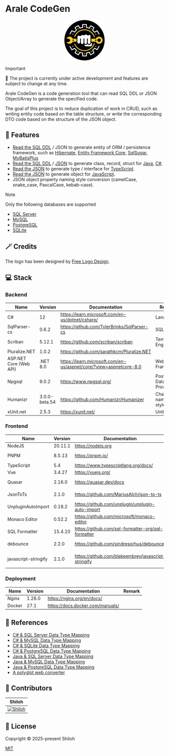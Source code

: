 # Arale CodeGen

<div align="center">
  <img src="./project-logo.png" alt="project-logo" />
</div>

> [!IMPORTANT]
> 🚧 The project is currently under active development and features are subject to change at any time.

Arale CodeGen is a code generation tool that can read SQL DDL or JSON Object/Array to generate the specified code.

The goal of this project is to reduce duplication of work in CRUD, such as writing entity code based on the table
structure, or write the corresponding DTO code based on the structure of the JSON object.

## 🚀 Features

- [Read the SQL DDL](https://shiloh595.top/arale-codegen-ui/#/sql-convert/sql-to-entity) / JSON to generate entity of
  ORM / persistence framework, such
  as [Hibernate](https://hibernate.org/orm/), [Entity Framework Core](https://docs.microsoft.com/ef/),
  [SqlSugar](https://www.donet5.com/home/doc), [MyBatisPlus](https://baomidou.com/)
- [Read the SQL DDL](https://shiloh595.top/arale-codegen-ui/#/sql-convert/sql-to-class) / [JSON](https://shiloh595.top/arale-codegen-ui/#/json-convert/json-to-class)
  to generate class,
  record, struct
  for [Java](https://openjdk.org/), [C#](https://learn.microsoft.com/en-us/dotnet/csharp/).
- [Read the JSON](https://shiloh595.top/arale-codegen-ui/#/json-convert/json-to-ts) to generate type /
  interface for [TypeScript](https://www.typescriptlang.org/).
- [Read the JSON](https://shiloh595.top/arale-codegen-ui/#/json-convert/json-to-js) to generate object for [JavaScript](https://developer.mozilla.org/en-US/docs/Web/JavaScript).
- JSON object property naming style conversion (camelCase, snake_case, PascalCase, kebab-case).

> [!NOTE]
> Only the following databases are supported

- [SQL Server](https://learn.microsoft.com/en-us/sql/?view=sql-server-ver16)
- [MySQL](https://www.mysql.com/)
- [PostgreSQL](https://www.postgresql.org/)
- [SQLite](https://www.sqlite.org/)

## 🪄 Credits

The logo has been designed by [Free Logo Design](https://www.freelogodesign.org/).

## 💻 Stack

### Backend

| Name                   | Version       | Documentation                                                        | Remark                   |
|------------------------|---------------|----------------------------------------------------------------------|--------------------------|
| C#                     | 12            | <https://learn.microsoft.com/en-us/dotnet/csharp/>                   | Language                 |
| SqlParser-cs           | 0.6.2         | <https://github.com/TylerBrinks/SqlParser-cs>                        | SQL Parser               |
| Scriban                | 5.12.1        | <https://github.com/scriban/scriban>                                 | Template Engine          |
| Pluralize.NET          | 1.0.2         | <https://github.com/sarathkcm/Pluralize.NET>                         |                          |
| ASP.NET Core (Web API) | .NET 8.0      | <https://learn.microsoft.com/en-us/aspnet/core/?view=aspnetcore-8.0> | Web Framework            |
| Npgsql                 | 9.0.2         | <https://www.npgsql.org/>                                            | PostgreSQL Data Provider |
| Humanizr               | 3.0.0-beta.54 | <https://github.com/Humanizr/Humanizer>                              | Change naming style      |
| xUnit.net              | 2.5.3         | <https://xunit.net/>                                                 | Unit Tests               |

### Frontend

| Name                 | Version | Documentation                                         | Remark                    |
|----------------------|---------|-------------------------------------------------------|---------------------------|
| NodeJS               | 20.11.1 | <https://nodejs.org>                                  |                           |
| PNPM                 | 8.5.13  | <https://pnpm.io/>                                    | Package Manager           |
| TypeScript           | 5.4     | <https://www.typescriptlang.org/docs/>                |                           |
| Vue                  | 3.4.27  | <https://vuejs.org/>                                  |                           |
| Quasar               | 2.16.0  | <https://quasar.dev/docs>                             | UI Framework              |
| JsonToTs             | 2.1.0   | <https://github.com/MariusAlch/json-to-ts>            | JSON to TypeScript        |
| UnpluginAutoImport   | 0.18.2  | <https://github.com/unplugin/unplugin-auto-import>    |                           |
| Monaco Editor        | 0.52.2  | <https://github.com/microsoft/monaco-editor>          | Code Editor               |
| SQL Formatter        | 15.4.10 | <https://github.com/sql-formatter-org/sql-formatter>  | Code Format               |
| debounce             | 2.2.0   | <https://github.com/sindresorhus/debounce>            | Delay function            |
| javascript-stringify | 2.1.0   | <https://github.com/blakeembrey/javascript-stringify> | JSON to JS object literal |

### Deployment

| Name   | Version | Documentation                      | Remark |
|--------|---------|------------------------------------|--------|
| Nginx  | 1.26.0  | <https://nginx.org/en/docs/>       |        |
| Docker | 27.1    | <https://docs.docker.com/manuals/> |        |

## 📖 References

- [C# & SQL Server Data Type Mapping](https://learn.microsoft.com/zh-cn/sql/language-extensions/how-to/c-sharp-to-sql-data-types?view=sql-server-ver16)
- [C# & MySQL Data Type Mapping](https://zontroy.com/mysql-to-csharp-type-mapping)
- [C# & SQLite Data Type Mapping](https://learn.microsoft.com/en-us/dotnet/standard/data/sqlite/types)
- [C# & PostgreSQL Data Type Mapping](https://zontroy.com/postgresql-to-csharp-type-mapping)
- [Java & SQL Server Data Type Mapping](https://learn.microsoft.com/en-us/sql/language-extensions/how-to/java-to-sql-data-types?view=sql-server-ver16)
- [Java & MySQL Data Type Mapping](https://dev.mysql.com/doc/connector-j/en/connector-j-reference-type-conversions.html)
- [Java & PostgreSQL Data Type Mapping](https://zontroy.com/postgresql-to-java-type-mapping)
- [A polyglot web converter](https://github.com/ritz078/transform)

## 💪 Contributors

|                                             Shiloh                                              |
|:-----------------------------------------------------------------------------------------------:|
| [![Shiloh](https://avatars.githubusercontent.com/u/46670399?v=4)](https://github.com/shilohooo) |

## 🔖 License

Copyright © 2025-present Shiloh

[MIT](./LICENSE)
